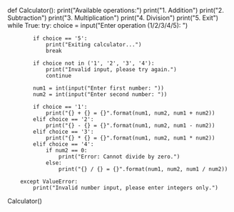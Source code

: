 def Calculator():
    print("Available operations:")
    print("1. Addition")
    print("2. Subtraction")
    print("3. Multiplication")
    print("4. Division")
    print("5. Exit")
    while True:
        try:
            choice = input("Enter operation (1/2/3/4/5): ")
            
            if choice == '5':
                print("Exiting calculator...")
                break

            if choice not in ('1', '2', '3', '4'):
                print("Invalid input, please try again.")
                continue

            num1 = int(input("Enter first number: "))
            num2 = int(input("Enter second number: "))

            if choice == '1':
                print("{} + {} = {}".format(num1, num2, num1 + num2))
            elif choice == '2':
                print("{} - {} = {}".format(num1, num2, num1 - num2))
            elif choice == '3':
                print("{} * {} = {}".format(num1, num2, num1 * num2))
            elif choice == '4':
                if num2 == 0:
                    print("Error: Cannot divide by zero.")
                else:
                    print("{} / {} = {}".format(num1, num2, num1 / num2))

        except ValueError:
            print("Invalid number input, please enter integers only.")
Calculator()
